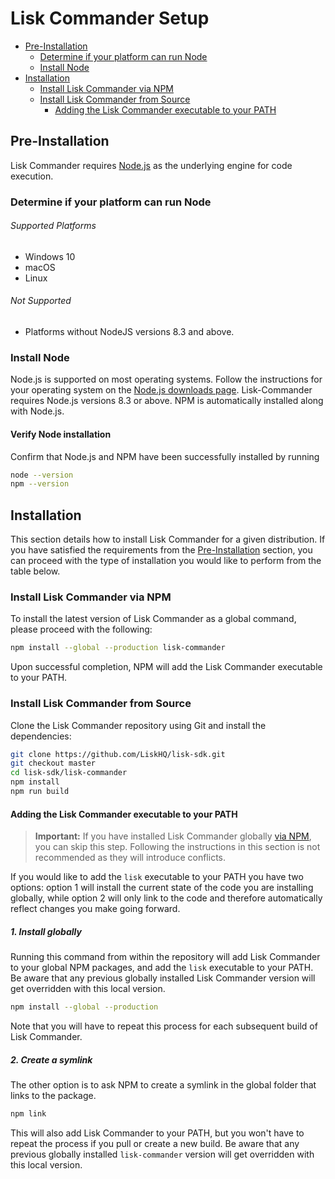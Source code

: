 # Lisk Commander Setup

- [Pre-Installation](#pre-installation)
  - [Determine if your platform can run Node](#determine-if-your-platform-can-run-node)
  - [Install Node](#install-node)
- [Installation](#installation)
  - [Install Lisk Commander via NPM](#install-lisk-commander-via-npm)
  - [Install Lisk Commander from Source](#install-lisk-commander-from-source)
    - [Adding the Lisk Commander executable to your PATH](#adding-the-lisk-commander-executable-to-your-path)

## Pre-Installation

Lisk Commander requires [Node.js](https://nodejs.org/) as the underlying engine for code execution.

### Determine if your platform can run Node

###### Supported Platforms
- Windows 10
- macOS
- Linux

###### Not Supported
- Platforms without NodeJS versions 8.3 and above.

### Install Node

Node.js is supported on most operating systems. Follow the instructions for your operating system on the [Node.js downloads page](https://nodejs.org/en/download/). 
Lisk-Commander requires Node.js versions 8.3 or above.
NPM is automatically installed along with Node.js.

#### Verify Node installation

Confirm that Node.js and NPM have been successfully installed by running

```bash
node --version
npm --version
```

## Installation

This section details how to install Lisk Commander for a given distribution.
If you have satisfied the requirements from the [Pre-Installation](#pre-installation) section, you can proceed with the type of installation you would like to perform from the table below.

### Install Lisk Commander via NPM

To install the latest version of Lisk Commander as a global command, please proceed with the following:

```bash
npm install --global --production lisk-commander
```

Upon successful completion, NPM will add the Lisk Commander executable to your PATH.

### Install Lisk Commander from Source

Clone the Lisk Commander repository using Git and install the dependencies:

```bash
git clone https://github.com/LiskHQ/lisk-sdk.git
git checkout master
cd lisk-sdk/lisk-commander
npm install
npm run build
```

#### Adding the Lisk Commander executable to your PATH

> **Important:** If you have installed Lisk Commander globally [via NPM](#install-lisk-commander-via-npm), you can skip this step. Following the instructions in this section is not recommended as they will introduce conflicts.

If you would like to add the `lisk` executable to your PATH you have two options: option 1 will install the current state of the code you are installing globally, while option 2 will only link to the code and therefore automatically reflect changes you make going forward.

##### 1. Install globally

Running this command from within the repository will add Lisk Commander to your global NPM packages, and add the `lisk` executable to your PATH. Be aware that any previous globally installed Lisk Commander version will get overridden with this local version.

```bash
npm install --global --production
```

Note that you will have to repeat this process for each subsequent build of Lisk Commander.

##### 2. Create a symlink

The other option is to ask NPM to create a symlink in the global folder that links to the package.

```bash
npm link
```

This will also add Lisk Commander to your PATH, but you won't have to repeat the process if you pull or create a new build. Be aware that any previous globally installed `lisk-commander` version will get overridden with this local version.
